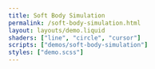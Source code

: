 ```yaml
---
title: Soft Body Simulation
permalink: /soft-body-simulation.html
layout: layouts/demo.liquid
shaders: ["line", "circle", "cursor"]
scripts: ["demos/soft-body-simulation"]
styles: ["demo.scss"]
---
```

